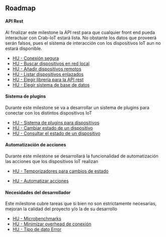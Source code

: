 ## Roadmap



#### API Rest

Al finalizar este milestone la API rest para que cualquier front end pueda interactuar con Crab-IoT estará lista. No obstante los datos que proveerá serán falsos, pues el sistema de interacción con los dispositivos IoT aun no estará disponible.

* [HU - Conexión segura](https://github.com/arturocs/crab-iot/issues/3)
* [HU - Buscar dispositivos en red local](https://github.com/arturocs/crab-iot/issues/10)
* [HU - Añadir dispositivos remotos](https://github.com/arturocs/crab-iot/issues/11)
* [HU - Listar dispositivos enlazados](https://github.com/arturocs/crab-iot/issues/14)
* [HU - Elegir librería para la API rest](https://github.com/arturocs/crab-iot/issues/15)
* [HU - Elegir sistema de base de datos](https://github.com/arturocs/crab-iot/issues/12)



#### Sistema de plugins

Durante este milestone se va a desarrollar un sistema de plugins para conectar con los distintos dispositivos IoT

* [HU - Sistema de plugins para dispositivos](https://github.com/arturocs/crab-iot/issues/6)                        
* [HU - Cambiar estado de un dispositivo](https://github.com/arturocs/crab-iot/issues/2)
* [HU - Consultar el estado de un dispositivo](https://github.com/arturocs/crab-iot/issues/1)

 

#### Automatización de acciones

Durante este milestone se desarrollará la funcionalidad de automatización las acciones que los dispositivos IoT realizan

* [HU - Temporizadores para cambios de estado](https://github.com/arturocs/crab-iot/issues/4)

* [HU - Automatizar acciones](https://github.com/arturocs/crab-iot/issues/5)



#### Necesidades del desarrollador

Este milestone cubre tareas que si bien no son estrictamente necesarias, mejoran la calidad del proyecto y/o la de su desarrollo

* [HU - Microbenchmarks](https://github.com/arturocs/crab-iot/issues/7)                        
* [HU - Minimizar overhead de conexión](https://github.com/arturocs/crab-iot/issues/8)
* [HU - Tipo de dato Error](https://github.com/arturocs/crab-iot/issues/9)